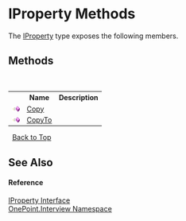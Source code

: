 # IProperty Methods
 

The <a href="T_OnePoint_Interview_IProperty">IProperty</a> type exposes the following members.


## Methods
&nbsp;<table><tr><th></th><th>Name</th><th>Description</th></tr><tr><td>![Public method](media/pubmethod.gif "Public method")</td><td><a href="M_OnePoint_Interview_IProperty_Copy">Copy</a></td><td /></tr><tr><td>![Public method](media/pubmethod.gif "Public method")</td><td><a href="M_OnePoint_Interview_IProperty_CopyTo">CopyTo</a></td><td /></tr></table>&nbsp;
<a href="#iproperty-methods">Back to Top</a>

## See Also


#### Reference
<a href="T_OnePoint_Interview_IProperty">IProperty Interface</a><br /><a href="N_OnePoint_Interview">OnePoint.Interview Namespace</a><br />
